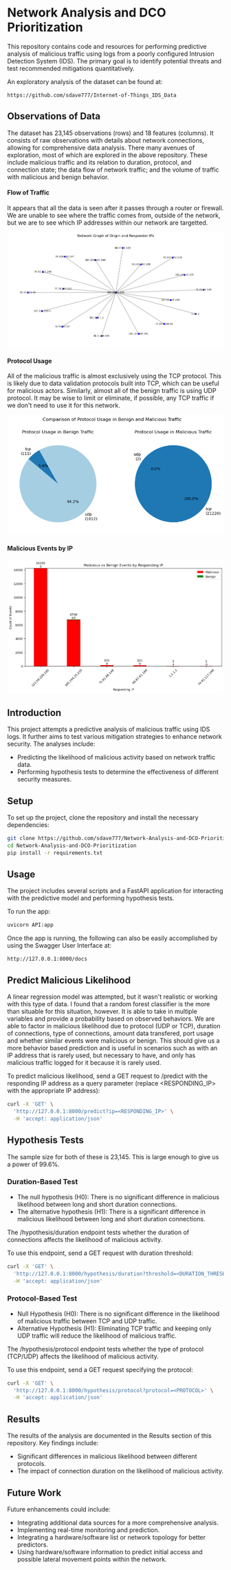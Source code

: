 # Network Analysis and DCO Prioritization

This repository contains code and resources for performing predictive analysis of malicious traffic using logs from a poorly configured Intrusion Detection System (IDS). The primary goal is to identify potential threats and test recommended mitigations quantitatively.

An exploratory analysis of the dataset can be found at:

```url
https://github.com/sdave777/Internet-of-Things_IDS_Data
```
## Observations of Data

The dataset has 23,145 observations (rows) and 18 features (columns). It consists of raw observations with details about network connections, allowing for comprehensive data analysis. There many avenues of exploration, most of which are explored in the above repository. These include malicious traffic and its relation to duration, protocol, and connection state; the data flow of network traffic; and the volume of traffic with malicious and benign behavior.

#### Flow of Traffic

It appears that all the data is seen after it passes through a router or firewall. We are unable to see where the traffic comes from, outside of the network, but we are to see which IP addresses within our network are targetted.

![Network diagram, all data is routed through a router](./img/Network_Graph.png)

#### Protocol Usage

All of the malicious traffic is almost exclusively using the TCP protocol. This is likely due to data validation protocols built into TCP, which can be useful for malicious actors. Similarly, almost all of the benign traffic is using UDP protocol. It may be wise to limit or eliminate, if possible, any TCP traffic if we don't need to use it for this network.

![UDP/TCP traffic for malicious and benign events](./img/Pie_Protocols.png)

#### Malicious Events by IP

![Malicious and Benign events, most malicious traffic is over 123.59.209.185 and 185.244.25.235](./img/Malicious_Benign_EventCount.png)


## Introduction
This project attempts a predictive analysis of malicious traffic using IDS logs. It further aims to test various mitigation strategies to enhance network security. The analyses include:
- Predicting the likelihood of malicious activity based on network traffic data.
- Performing hypothesis tests to determine the effectiveness of different security measures.



## Setup
To set up the project, clone the repository and install the necessary dependencies:
```bash
git clone https://github.com/sdave777/Network-Analysis-and-DCO-Prioritization.git
cd Network-Analysis-and-DCO-Prioritization
pip install -r requirements.txt
```
## Usage

The project includes several scripts and a FastAPI application for interacting with the predictive model and performing hypothesis tests.

To run the app:
```sh
uvicorn API:app
```

Once the app is running, the following can also be easily accomplished by using the Swagger User Interface at:

```url
http://127.0.0.1:8000/docs
```

## Predict Malicious Likelihood
A linear regression model was attempted, but it wasn't realistic or working with this type of data. I found that a random forest classifier is the more than situable for this situation, however. It is able to take in multiple variables and provide a probability based on observed behaviors. We are able to factor in malicious likelihood due to protocol (UDP or TCP), duration of connections, type of connections, amount data transfered, port usage and whether similar events were malicious or benign. This should give us a more behavior based prediction and is useful in scenarios such as with an IP address that is rarely used, but necessary to have, and only has malicious traffic logged for it because it is rarely used.


To predict malicious likelihood, send a GET request to /predict with the responding IP address as a query parameter (replace <RESPONDING_IP> with the appropriate IP address):

```sh
curl -X 'GET' \
  'http://127.0.0.1:8000/predict?ip=<RESPONDING_IP>' \
  -H 'accept: application/json'
 ```

## Hypothesis Tests

The sample size for both of these is 23,145. This is large enough to give us a power of 99.6%.

### Duration-Based Test
- The null hypothesis (H0): There is no significant difference in malicious likelihood between long and short duration connections.
- The alternative hypothesis (H1): There is a significant difference in malicious likelihood between long and short duration connections.

The /hypothesis/duration endpoint tests whether the duration of connections affects the likelihood of malicious activity.

To use this endpoint, send a GET request with duration threshold:

```sh
curl -X 'GET' \
  'http://127.0.0.1:8000/hypothesis/duration?threshold=<DURATION_THRESHOLD>' \
  -H 'accept: application/json'
```

### Protocol-Based Test
- Null Hypothesis (H0): There is no significant difference in the likelihood of malicious traffic between TCP and UDP traffic.
- Alternative Hypothesis (H1): Eliminating TCP traffic and keeping only UDP traffic will reduce the likelihood of malicious traffic.
  
The /hypothesis/protocol endpoint tests whether the type of protocol (TCP/UDP) affects the likelihood of malicious activity.

To use this endpoint, send a GET request specifying the protocol:

```sh
curl -X 'GET' \
  'http://127.0.0.1:8000/hypothesis/protocol?protocol=<PROTOCOL>' \
  -H 'accept: application/json'
```

## Results

The results of the analysis are documented in the Results section of this repository. Key findings include:
- Significant differences in malicious likelihood between different protocols.
- The impact of connection duration on the likelihood of malicious activity.

## Future Work
Future enhancements could include:

- Integrating additional data sources for a more comprehensive analysis.
- Implementing real-time monitoring and prediction.
- Integrating a hardware/software list or network topology for better predictors.
- Using hardware/software information to predict initial access and possible lateral movement points within the network.
